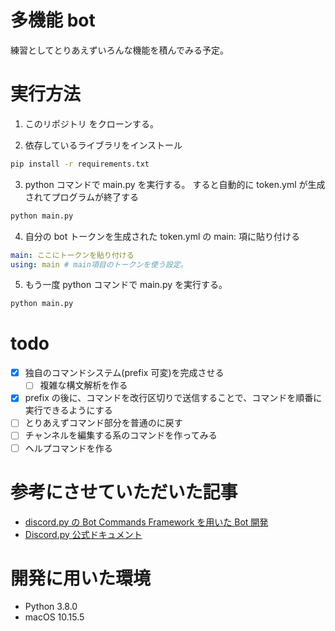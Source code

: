 # 多機能 bot

練習としてとりあえずいろんな機能を積んでみる予定。

# 実行方法

1. このリポジトリ をクローンする。

2. 依存しているライブラリをインストール

```bash
pip install -r requirements.txt
```

3. python コマンドで main.py を実行する。 すると自動的に token.yml が生成されてプログラムが終了する

```bash
python main.py
```

4. 自分の bot トークンを生成された token.yml の main: 項に貼り付ける

```yml
main: ここにトークンを貼り付ける
using: main # main項目のトークンを使う設定。
```

5. もう一度 python コマンドで main.py を実行する。

```bash
python main.py
```

# todo

- [x] 独自のコマンドシステム(prefix 可変)を完成させる
  - [ ] 複雑な構文解析を作る
- [x] prefix の後に、コマンドを改行区切りで送信することで、コマンドを順番に実行できるようにする
- [ ] とりあえずコマンド部分を普通のに戻す
- [ ] チャンネルを編集する系のコマンドを作ってみる
- [ ] ヘルプコマンドを作る

# 参考にさせていただいた記事

- [discord.py の Bot Commands Framework を用いた Bot 開発](https://qiita.com/Lazialize/items/81f1430d9cd57fbd82fb)
- [Discord.py 公式ドキュメント](https://discordpy.readthedocs.io/ja/latest/)

# 開発に用いた環境

- Python 3.8.0
- macOS 10.15.5
